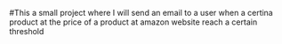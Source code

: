 #This a small project where I will send an email to a user when a certina product at the price of a product at amazon website reach a certain threshold

